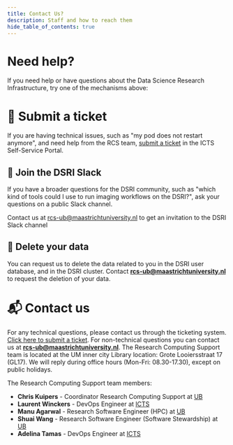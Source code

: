 ```yaml
---
title: Contact Us?
description: Staff and how to reach them
hide_table_of_contents: true
---
```


# Need help?

If you need help or have questions about the Data Science Research Infrastructure, try one of the mechanisms above:

# 📝 Submit a ticket

If you are having technical issues, such as "my pod does not restart anymore", and need help from the RCS team, [submit a ticket](https://servicedesk.icts.maastrichtuniversity.nl/tas/public/ssp/content/serviceflow?unid=1ffa93e9ecd94d938ad46e3cb24c2392) in the ICTS Self-Service Portal.


## 💬 Join the DSRI Slack

If you have a broader questions for the DSRI community, such as "which kind of tools could I use to run imaging workflows on the DSRI?", ask your questions on a public Slack channel.

Contact us at [rcs-ub@maastrichtuniversity.nl](mailto:rcs-ub@maastrichtuniversity.nl) to get an invitation to the DSRI Slack channel

<!-- a href="https://dsri.slack.com" target="_blank" rel="noreferrer noopener" aria-label="Chat on Slack">
    <img alt="Chat on Slack" src="https://img.shields.io/badge/Chat%20on-Slack-blueviolet"/>
</a-->

## 🧹 Delete your data

You can request us to delete the data related to you in the DSRI user database, and in the DSRI cluster. Contact **[rcs-ub@maastrichtuniversity.nl](mailto:dsri-support-l@maastrichtuniversity.nl)** to request the deletion of your data.

# 📬 Contact us

For any technical questions, please contact us through the ticketing system. [Click here to submit a ticket](https://servicedesk.icts.maastrichtuniversity.nl/tas/public/ssp/content/serviceflow?unid=1ffa93e9ecd94d938ad46e3cb24c2392). For non-technical questions you can contact us at **[rcs-ub@maastrichtuniversity.nl](mailto:rcs-ub@maastrichtuniversity.nl)**. The Research Computing Support team is located at the UM inner city Library location: Grote Looiersstraat 17 (GL17). We will reply during office hours (Mon-Fri: 08.30-17.30), except on public holidays.

The Research Computing Support team members:

- **Chris Kuipers** - Coordinator Research Computing Support at [UB](https://library.maastrichtuniversity.nl/)
- **Laurent Winckers** - DevOps Engineer at [ICTS](https://maastrichtuniversity.nl/icts)
- **Manu Agarwal** - Research Software Engineer (HPC) at [UB](https://library.maastrichtuniversity.nl/)
- **Shuai Wang** - Research Software Engineer (Software Stewardship) at [UB](https://library.maastrichtuniversity.nl/)
- **Adelina Tamas** - DevOps Engineer at [ICTS](https://maastrichtuniversity.nl/icts)
